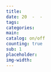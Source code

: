 ```yaml
---
title: 
date: 20  -  -
tags: 
categories: 
main: 
catalog: on/off
counting: true
sub: 1
placeholder: 
img-width: 
---
```

<!-- 
main: 首页显示摘要
font: 页面字体
indent: 段首缩进（建议不设置或设置为2em）
catalog: true 目录开启（默认关闭）
comment: false 不开启评论（默认开启）
counting: true 为true时waline记录页面访问记录（默认关闭）
sub: 1 为任意值时首页不显示
placeholder: waline的占位内容
img-width: 本页图片宽度 (参考值：30vmax 30%视窗高度与30%视窗宽度中较大的一个值)
qrcode: false 不开启二维码（默认开启）
-->